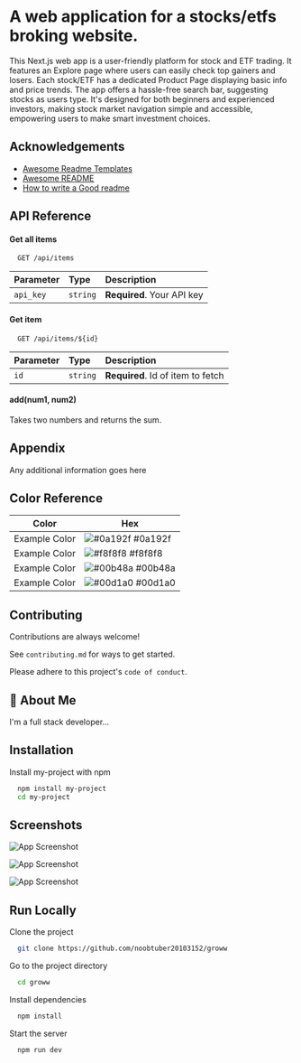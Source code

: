 
# A web application for a stocks/etfs broking website.




This Next.js web app is a user-friendly platform for stock and ETF trading. It features an Explore page where users can easily check top gainers and losers. Each stock/ETF has a dedicated Product Page displaying basic info and price trends. The app offers a hassle-free search bar, suggesting stocks as users type. It's designed for both beginners and experienced investors, making stock market navigation simple and accessible, empowering users to make smart investment choices.
## Acknowledgements

 - [Awesome Readme Templates](https://awesomeopensource.com/project/elangosundar/awesome-README-templates)
 - [Awesome README](https://github.com/matiassingers/awesome-readme)
 - [How to write a Good readme](https://bulldogjob.com/news/449-how-to-write-a-good-readme-for-your-github-project)


## API Reference

#### Get all items

```http
  GET /api/items
```

| Parameter | Type     | Description                |
| :-------- | :------- | :------------------------- |
| `api_key` | `string` | **Required**. Your API key |

#### Get item

```http
  GET /api/items/${id}
```

| Parameter | Type     | Description                       |
| :-------- | :------- | :-------------------------------- |
| `id`      | `string` | **Required**. Id of item to fetch |

#### add(num1, num2)

Takes two numbers and returns the sum.


## Appendix

Any additional information goes here

## Color Reference

| Color             | Hex                                                                |
| ----------------- | ------------------------------------------------------------------ |
| Example Color | ![#0a192f](https://via.placeholder.com/10/0a192f?text=+) #0a192f |
| Example Color | ![#f8f8f8](https://via.placeholder.com/10/f8f8f8?text=+) #f8f8f8 |
| Example Color | ![#00b48a](https://via.placeholder.com/10/00b48a?text=+) #00b48a |
| Example Color | ![#00d1a0](https://via.placeholder.com/10/00b48a?text=+) #00d1a0 |


## Contributing

Contributions are always welcome!

See `contributing.md` for ways to get started.

Please adhere to this project's `code of conduct`.


## 🚀 About Me
I'm a full stack developer...


## Installation

Install my-project with npm

```bash
  npm install my-project
  cd my-project
```
    
## Screenshots

![App Screenshot](https://github.com/Binita-tech/Binita-tech/assets/78761614/7d3958c8-e167-4164-8397-f834284e60b2)

![App Screenshot](https://github.com/Binita-tech/Binita-tech/assets/78761614/5ccb92a3-1910-444a-bcb5-eae4f15352e9)

![App Screenshot](https://github.com/Binita-tech/Binita-tech/assets/78761614/99a8b000-4403-4b50-97b0-a4bf69c8e9c2)




## Run Locally

Clone the project

```bash
  git clone https://github.com/noobtuber20103152/groww
```

Go to the project directory

```bash
  cd groww
```

Install dependencies

```bash
  npm install
```

Start the server

```bash
  npm run dev
```

